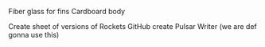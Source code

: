 Fiber glass for fins
Cardboard body

Create sheet of versions of Rockets
GitHub create Pulsar Writer (we are def gonna use this)
